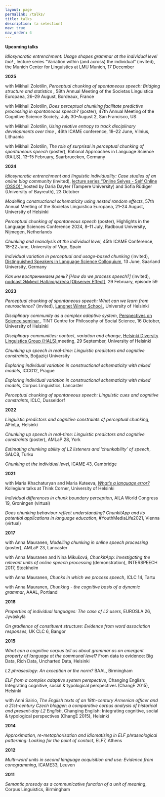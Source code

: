 ```yaml
---
layout: page
permalink: /talks/
title: talks
description: (a selection)
nav: true
nav_order: 4
---
```

<b>Upcoming talks</b>

<i>Idiosyncratic entrenchment: Usage shapes grammar at the individual level too! </i>, lecture series “Variation within (and across) the individual” (invited), the Munich Center for Linguistics at LMU Munich, 17 December <br>

<b>2025</b>

with Mikhail Zolotilin, <i>Perceptual chunking of spontaneous speech: Bridging structure and statistics </i>, 58th Annual Meeting of the Societas Linguistica Europaea, 26–29 August, Bordeaux, France<br>

with Mikhail Zolotilin, <i>Does perceptual chunking facilitate predictive processing in spontaneous speech? </i>  (poster), 47th Annual Meeting of the Cognitive Science Society, July 30–August 2, San Francisco, US<br>

with Mikhail Zolotilin, <i>Using relative entropy to track disciplinary developments over time </i>, 46th ICAME conference, 18–22 June, Vilnius, Lithuania<br>

with Mikhail Zolotilin, <i>The role of surprisal in perceptual chunking of spontaneous speech </i>  (poster), Rational Approaches in Language Science (RAILS), 13–15 February, Saarbruecken, Germany<br>

<b>2024</b>

<i>Idiosyncratic entrenchment and linguistic individuality: Case studies of an online blog community</i> (invited), <a href="https://www.dariadayter.org/osso" > lecture series “Online Selves - Self Online (OSSO)” </a> hosted by Daria Dayter (Tampere University) and Sofia Rüdiger (University of Bayreuth), 23 October

<i>Modelling constructional schematicity using nested random effects</i>, 57th Annual Meeting of the Societas Linguistica Europaea, 21–24 August, University of Helsinki<br>

<i>Perceptual chunking of spontaneous speech</i> (poster), Highlights in the Language Sciences Conference 2024, 8–11 July, Radboud University, Nijmegen, Netherlands <br>

<i>Chunking and reanalysis at the individual level</i>, 45th ICAME Conference, 18–22 June, University of Vigo, Spain<br>

<i>Individual variation in perceptual and usage-based chunking</i> (invited), <a href="https://sfb1102.uni-saarland.de/colloquium/"> Distinguished Speakers in Language Science Colloquium</a>, 13 June, Saarland University, Germany<br>

<i>Как мы воспринимаем речь? [How do we process speech?] </i> (invited),  <a href="https://observereffect.mave.digital/"> podcast Эффект Наблюдателя [Observer Effect]</a>, 29 February, episode 59

<b>2023</b>

<i>Perceptual chunking of spontaneous speech: What can we learn from neuroscience?</i> (invited), <a href="https://blogs.helsinki.fi/langnet-2016-2019/"> Langnet Winter School </a>, University of Helsinki <br>

<i>Disciplinary community as a complex adaptive system</i>, <a href="https://tint-helsinki.fi/?page_id=27"> Perspectives on Science seminar </a>, TINT Centre for Philosophy of Social Science, 16 October, University of Helsinki<br>

<i>Disciplinary communities: contact, variation and change</i>, <a href="https://www.helsinki.fi/en/researchgroups/diversity-linguistics"> Helsinki Diversity Linguistics Group (HALS) </a> meeting, 29 September, University of Helsinki <br>

<i>Chunking up speech in real-time: Linguistic predictors and cognitive constraints</i>, Boğaziçi University<br>

<i>Exploring individual variation in constructional schematicity with mixed models</i>, ICCG12, Prague <br>

<i>Exploring individual variation in constructional schematicity with mixed models</i>, Corpus Linguistics, Lancaster <br>

<i>Perceptual chunking of spontaneous speech: Linguistic cues and cognitive constraints</i>, ICLC, Dusseldorf<br>

<b>2022</b>

<i>Linguistic predictors and cognitive constraints of perceptual chunking</i>, AFinLa, Helsinki<br>

<i>Chunking up speech in real-time: Linguistic predictors and cognitive constraints </i> (poster), AMLaP 28, York<br>

<i>Estimating chunking ability of L2 listeners and ’chunkability’ of speech</i>, SALC8, Turku <br>

<i>Chunking at the individuel level</i>, ICAME 43, Cambridge<br>

<b>2021</b>

with Maria Khachaturyan and Maria Kuteeva, <a href="https://www.youtube.com/watch?v=axJmyCf4pms&t=3s"> <i>What’s a language error?</i></a> Kollegium talks at Think Corner, University of Helsinki<br>

<i>Individual differences in chunk boundary perception</i>, AILA World Congress 19, Groningen (virtual)<br>

<i>Does chunking behaviour reflect understanding? ChunkitApp and its potential applications in language education</i>, #YouthMediaLife2021, Vienna (virtual)<br>

<b>2017</b>

with Anna Mauranen, <i>Modelling chunking in online speech processing </i> (poster), AMLaP 23, Lancaster<br>

with Anna Mauranen and Nina Mikušová, <i>ChunkitApp: Investigating the relevant units of online speech processing </i>(demonstration), INTERSPEECH 2017, Stockholm<br>

with Anna Mauranen, <i>Chunks in which we process speech</i>, ICLC 14, Tartu<br>

with Anna Mauranen, <i>Chunking - the cognitive basis of a dynamic grammar</i>, AAAL, Portland<br>

<b>2016</b>

<i>Properties of individual languages: The case of L2 users</i>, EUROSLA 26, Jyväskylä <br>

<i>On gradience of constituent structure: Evidence from word association responses</i>, UK CLC 6, Bangor<br>

<b>2015</b>

<i>What can a cognitive corpus tell us about grammar as an emergent property of language at the communal level?</i> From data to evidence: Big Data, Rich Data, Uncharted Data, Helsinki<br>

<i>L2 phraseology: An exception or the norm?</i> BAAL, Birmingham<br>

<i>ELF from a complex adaptive system perspective</i>, Changing English: Integrating cognitive, social & typological perspectives (ChangE 2015), Helsinki<br>

with Anni Sairio, <i>The English texts of an 18th-century Armenian officer and a 21st-century Czech blogger: a comparative corpus analysis of historical and present-day L2 English</i>, Changing English: Integrating cognitive, social & typological perspectives (ChangE 2015), Helsinki<br>

<b>2014</b>

<i>Approximation, re-metaphorisation and idiomatising in ELF phraseological patterning:  Looking for the point of contact</i>, ELF7, Athens<br>

<b>2012</b>

<i>Multi-word units in second language acquisition and use: Evidence from concgramming</i>, ICAME33, Leuven<br>

<b>2011</b>

<i>Semantic prosody as a communicative function of a unit of meaning</i>, Corpus Linguistics, Birmingham<br>
